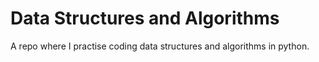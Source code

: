# Data Structures and Algorithms

A repo where I practise coding data structures and algorithms in python.
